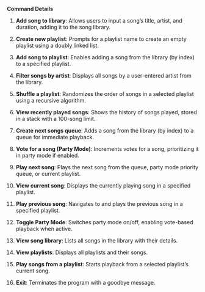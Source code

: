 **Command Details**

1. **Add song to library**: Allows users to input a song’s title, artist, and duration, adding it to the song library.

2. **Create new playlist**: Prompts for a playlist name to create an empty playlist using a doubly linked list.

3. **Add song to playlist**: Enables adding a song from the library (by index) to a specified playlist.

4. **Filter songs by artist**: Displays all songs by a user-entered artist from the library.

5. **Shuffle a playlist**: Randomizes the order of songs in a selected playlist using a recursive algorithm.

6. **View recently played songs**: Shows the history of songs played, stored in a stack with a 100-song limit.

7. **Create next songs queue**: Adds a song from the library (by index) to a queue for immediate playback.

8. **Vote for a song (Party Mode)**: Increments votes for a song, prioritizing it in party mode if enabled.

9. **Play next song**: Plays the next song from the queue, party mode priority queue, or current playlist.

10. **View current song**: Displays the currently playing song in a specified playlist.

11. **Play previous song**: Navigates to and plays the previous song in a specified playlist.

12. **Toggle Party Mode**: Switches party mode on/off, enabling vote-based playback when active.

13. **View song library**: Lists all songs in the library with their details.

14. **View playlists**: Displays all playlists and their songs.

15. **Play songs from a playlist**: Starts playback from a selected playlist’s current song.

16. **Exit**: Terminates the program with a goodbye message.

